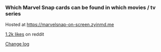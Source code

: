 ### Which Marvel Snap cards can be found in which movies / tv series

Hosted at https://marvelsnap-on-screen.zyinmd.me

[1.2k likes](https://www.reddit.com/r/MarvelSnap/comments/1942d9w/complete_mega_list_every_card_in_every_movie_tv/) on reddit

[Change log](https://github.com/ZYinMD/marvelsnap-on-screen/releases)
